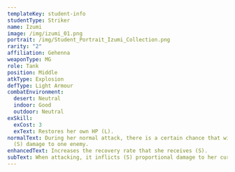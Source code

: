 ```yaml
---
templateKey: student-info
studentType: Striker
name: Izumi
image: /img/izumi_01.png
portrait: /img/Student_Portrait_Izumi_Collection.png
rarity: "2"
affiliation: Gehenna
weaponType: MG
role: Tank
position: Middle
atkType: Explosion
defType: Light Armour
combatEnvironment:
  desert: Neutral
  indoor: Good
  outdoor: Neutral
exSkill:
  exCost: 3
  exText: Restores her own HP (L).
normalText: During her normal attack, there is a certain chance that will cause
  (S) damage to one enemy.
enhancedText: Increases the recovery rate that she receives (S).
subText: When attacking, it inflicts (S) proportional damage to her current HP.
---
```

